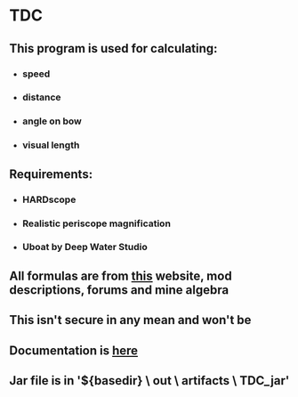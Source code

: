 # TDC

## This program is used for calculating:

- ### speed
- ### distance
- ### angle on bow
- ### visual length

## Requirements:

- ### HARDscope
- ### Realistic periscope magnification
- ### Uboat by Deep Water Studio

## All formulas are from [this](http://www.tvre.org/en/) website, mod descriptions, forums and mine algebra

## This isn't secure in any mean and won't be

## Documentation is [here](https://github.com/Uboatwaffe/JavaDoc)

## Jar file is in '${basedir} \ out \ artifacts \ TDC_jar'